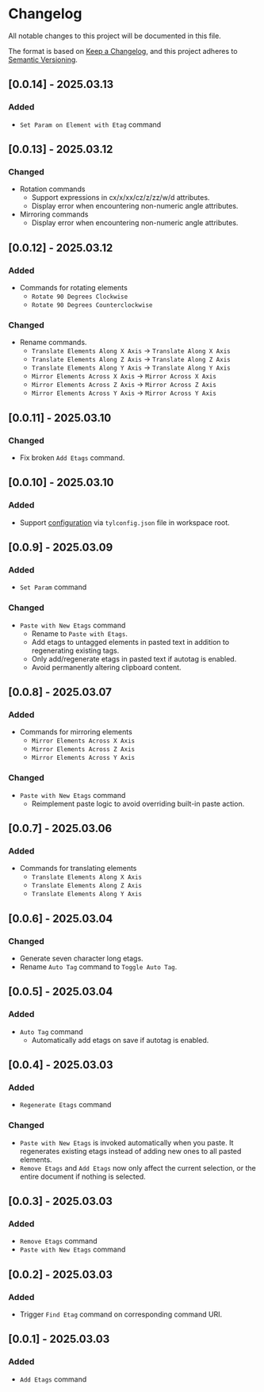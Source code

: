 # Changelog

All notable changes to this project will be documented in this file.

The format is based on [Keep a Changelog](https://keepachangelog.com/en/1.1.0/),
and this project adheres to [Semantic Versioning](https://semver.org/spec/v2.0.0.html).

## [0.0.14] - 2025.03.13

### Added

- `Set Param on Element with Etag` command

## [0.0.13] - 2025.03.12

### Changed

- Rotation commands
    - Support expressions in cx/x/xx/cz/z/zz/w/d attributes.
    - Display error when encountering non-numeric angle attributes.
- Mirroring commands
    - Display error when encountering non-numeric angle attributes.

## [0.0.12] - 2025.03.12

### Added

- Commands for rotating elements
    - `Rotate 90 Degrees Clockwise`
    - `Rotate 90 Degrees Counterclockwise`

### Changed

- Rename commands.
    - `Translate Elements Along X Axis` -> `Translate Along X Axis`
    - `Translate Elements Along Z Axis` -> `Translate Along Z Axis`
    - `Translate Elements Along Y Axis` -> `Translate Along Y Axis`
    - `Mirror Elements Across X Axis` -> `Mirror Across X Axis`
    - `Mirror Elements Across Z Axis` -> `Mirror Across Z Axis`
    - `Mirror Elements Across Y Axis` -> `Mirror Across Y Axis`

## [0.0.11] - 2025.03.10

### Changed

- Fix broken `Add Etags` command.

## [0.0.10] - 2025.03.10

### Added

- Support [configuration](./README.md#configuration) via `tylconfig.json` file in workspace root.

## [0.0.9] - 2025.03.09

### Added

- `Set Param` command

### Changed

- `Paste with New Etags` command
    - Rename to `Paste with Etags`.
    - Add etags to untagged elements in pasted text in addition to regenerating existing tags.
    - Only add/regenerate etags in pasted text if autotag is enabled.
    - Avoid permanently altering clipboard content.

## [0.0.8] - 2025.03.07

### Added

- Commands for mirroring elements
    - `Mirror Elements Across X Axis`
    - `Mirror Elements Across Z Axis`
    - `Mirror Elements Across Y Axis`

### Changed

- `Paste with New Etags` command
    - Reimplement paste logic to avoid overriding built-in paste action.

## [0.0.7] - 2025.03.06

### Added

- Commands for translating elements
    - `Translate Elements Along X Axis`
    - `Translate Elements Along Z Axis`
    - `Translate Elements Along Y Axis`

## [0.0.6] - 2025.03.04

### Changed

- Generate seven character long etags.
- Rename `Auto Tag` command to `Toggle Auto Tag`.

## [0.0.5] - 2025.03.04

### Added

- `Auto Tag` command
    - Automatically add etags on save if autotag is enabled. 

## [0.0.4] - 2025.03.03

### Added

- `Regenerate Etags` command

### Changed

- `Paste with New Etags` is invoked automatically when you paste. It regenerates existing etags instead of adding new ones to all pasted elements.
- `Remove Etags` and `Add Etags` now only affect the current selection, or the entire document if nothing is selected.

## [0.0.3] - 2025.03.03

### Added

- `Remove Etags` command
- `Paste with New Etags` command

## [0.0.2] - 2025.03.03

### Added

- Trigger `Find Etag` command on corresponding command URI.

## [0.0.1] - 2025.03.03

### Added

- `Add Etags` command
